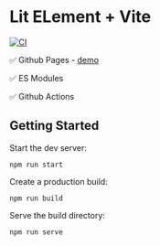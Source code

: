 # Lit ELement + Vite

[![CI](https://github.com/rodydavis/vite-lit-element-starter/actions/workflows/ci.yml/badge.svg)](https://github.com/rodydavis/vite-lit-element-starter/actions/workflows/ci.yml)

✅ Github Pages - [demo](https://rodydavis.github.io/vite-lit-element-starter/)

✅ ES Modules

✅ Github Actions

## Getting Started

Start the dev server:

`npm run start`

Create a production build:

`npm run build`

Serve the build directory:

`npm run serve`